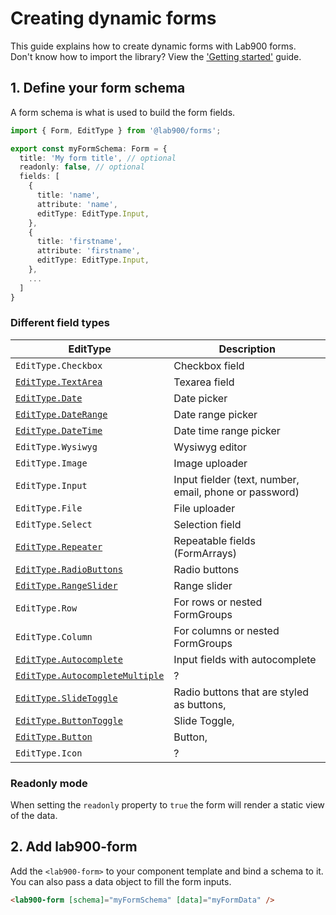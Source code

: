 # Creating dynamic forms

This guide explains how to create dynamic forms with Lab900 forms.\
Don't know how to import the library? View the ['Getting started'](forms/getting-started) guide.

## 1. Define your form schema

A form schema is what is used to build the form fields.

```ts
import { Form, EditType } from '@lab900/forms';

export const myFormSchema: Form = {
  title: 'My form title', // optional
  readonly: false, // optional
  fields: [
    {
      title: 'name',
      attribute: 'name',
      editType: EditType.Input,
    },
    {
      title: 'firstname',
      attribute: 'firstname',
      editType: EditType.Input,
    },
    ...
  ]
}
```

### Different field types

| EditType                                                         | Description                                            |
| ---------------------------------------------------------------- | ------------------------------------------------------ |
| `EditType.Checkbox`                                              | Checkbox field                                         |
| [`EditType.TextArea`](forms/form-field-input)                    | Texarea field                                          |
| [`EditType.Date`](forms/form-field-datepicker)                   | Date picker                                            |
| [`EditType.DateRange`](forms/form-field-datepicker)              | Date range picker                                      |
| [`EditType.DateTime`](forms/form-field-datepicker)               | Date time range picker                                 |
| `EditType.Wysiwyg`                                               | Wysiwyg editor                                         |
| `EditType.Image`                                                 | Image uploader                                         |
| `EditType.Input`                                                 | Input fielder (text, number, email, phone or password) |
| `EditType.File`                                                  | File uploader                                          |
| `EditType.Select`                                                | Selection field                                        |
| [`EditType.Repeater`](forms/form-field-repeater)                 | Repeatable fields (FormArrays)                         |
| [`EditType.RadioButtons`](forms/form-field-radio-buttons)        | Radio buttons                                          |
| [`EditType.RangeSlider`](forms/form-field-range-slider)          | Range slider                                           |
| `EditType.Row`                                                   | For rows or nested FormGroups                          |
| `EditType.Column`                                                | For columns or nested FormGroups                       |
| [`EditType.Autocomplete`](forms/form-field-autocomplete)         | Input fields with autocomplete                         |
| [`EditType.AutocompleteMultiple`](forms/form-field-autocomplete) | ?                                                      |
| [`EditType.SlideToggle`](forms/form-field-button-toggle)         | Radio buttons that are styled as buttons,              |
| [`EditType.ButtonToggle`](forms/form-field-slide-toggle)         | Slide Toggle,                                          |
| [`EditType.Button`](forms/form-field-button)                     | Button,                                                |
| `EditType.Icon`                                                  | ?                                                      |

### Readonly mode

When setting the `readonly` property to `true` the form will render a static view of the data.

## 2. Add lab900-form

Add the `<lab900-form>` to your component template and bind a schema to it.
You can also pass a data object to fill the form inputs.

```html
<lab900-form [schema]="myFormSchema" [data]="myFormData" />
```
